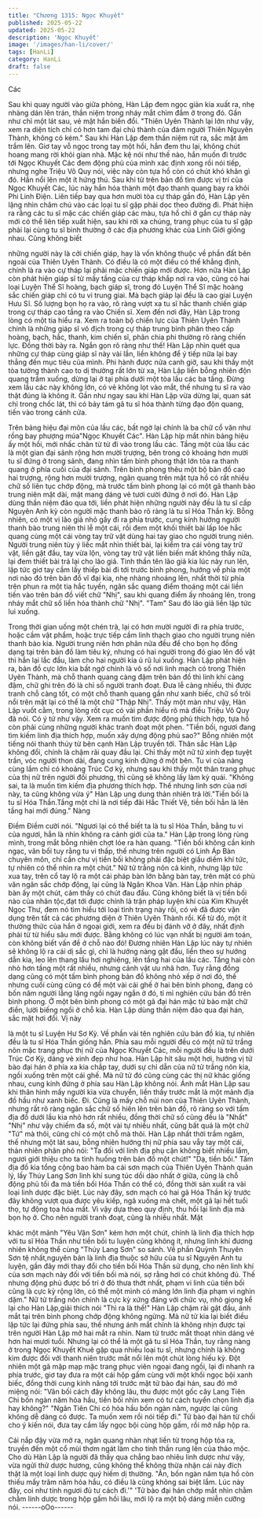```yaml
---
title: "Chương 1315: Ngọc Khuyết"
published: 2025-05-22
updated: 2025-05-22
description: 'Ngọc Khuyết'
image: '/images/han-li/cover/'
tags: [HanLi]
category: HanLi
draft: false
---
```


Các

Sau khi quay người vào giữa phòng, Hàn Lập đem ngọc giản kia
xuất ra, nhẹ nhàng dán lên trán, thần niệm trong nháy mắt chìm
đắm ở trong đó.
Gần như chỉ một lát sau, vẻ mặt hắn biến đổi.
"Thiên Uyên Thành lại lớn như vậy, xem ra diện tích chỉ có hơn
tam đại chủ thành của đám người Thiên Nguyên Thành, không có
kém." Sau khi Hàn Lập đem thần niệm rút ra, sắc mặt âm trầm
lên.
Giơ tay vỗ ngọc trong tay một hồi, hắn đem thu lại, không chút
hoang mang rời khỏi gian nhà.
Mặc kệ nói như thế nào, hắn muốn đi trước tới Ngọc Khuyết Các
đem động phủ của mình xác định xong rồi nói tiếp, nhưng nghe
Triệu Vô Quy nói, việc này còn tựa hồ còn có chút khó khăn gì đó.
Hắn nổi lên một ít hứng thú.
Sau khi từ trên bản đồ tìm được vị trí của Ngọc Khuyết Các, lúc
này hắn hóa thành một đạo thanh quang bay ra khỏi Phi Linh
Điện.
Liên tiếp bay qua hơn mười tòa cự tháp gần đó, Hàn Lập yên
lặng nhìn chăm chú vào các loại tu sĩ gặp phải dọc theo đường đi.
Phát hiện ra rằng các tu sĩ mặc các chiến giáp các màu, tựa hồ
chỉ ở gần cự tháp này mới có thể liên tiếp xuất hiện, sau khi rời xa
chúng, trang phục của tu sĩ gặp phải lại cùng tu sĩ bình thường ở
các địa phương khác của Linh Giới giống nhau. Cũng không biết

những người này là cởi chiến giáp, hay là vốn không thuộc về
phần đất bên ngoài của Thiên Uyên Thành.
Có điều là có một điều có thể khẳng định, chính là ra vào cự tháp
lại phải mặc chiến giáp mới được. Hơn nữa Hàn Lập còn phát
hiện giáp sĩ từ mấy tầng của cự tháp khắp nơi ra vào, cũng có hai
loại Luyện Thể Sĩ hoàng, bạch giáp sĩ, trong đó Luyện Thể Sĩ
mặc hoàng sắc chiến giáp chỉ có tu vi trung giai. Mà bạch giáp lại
đều là cao giai Luyện Hưu Sĩ.
Số lượng bọn họ ra vào, rõ ràng vượt xa tu sĩ hắc thanh chiến
giáp trong cự tháp cao tầng ra vào
Chiến sĩ.
Xem đến nơi đây, Hàn Lập trong lòng có một tia hiểu ra.
Xem ra toàn bộ chiến lực của Thiên Uyên Thành chính là những
giáp sĩ vô địch trong cự tháp trung bình phân theo cấp hoàng,
bạch, hắc, thanh, kim chiến sĩ, phân chia phi thường rõ ràng
chiến lực.
Đồng thời bày ra.
Ngắn gọn rõ ràng như thế!
Hàn Lập nhìn quét qua những cự tháp cùng giáp sĩ này vài lần,
liền không để ý tiếp nữa lại bay thẳng đến mục tiêu của mình.
Phi hành được nửa canh giờ, sau khi thấy một tòa tường thành
cao to dị thường rất lớn từ xa, Hàn Lập liền bỗng nhiên độn
quang trầm xuống, dừng lại ở tại phía dưới một tòa lầu các ba
tầng.
Đừng xem lầu các này không lớn, có vẻ không lọt vào mắt, thế
nhưng tu sĩ ra vào thật đúng là không ít.
Gần như ngay sau khi Hàn Lập vừa dừng lại, quan sát chỉ trong
chốc lát, thì có bảy tám gã tu sĩ hóa thành từng đạo độn quang,
tiến vào trong cánh cửa.

Trên bảng hiệu đại môn của lầu các, bất ngờ lại chính là ba chữ
cổ văn như rồng bay phượng múa"Ngọc Khuyết Các".
Hàn Lập híp mắt nhìn bảng hiệu ấy một hồi, mới nhấc chân từ từ
đi vào trong lầu các.
Tầng một của lầu các là một gian đại sảnh rộng hơn mười trượng,
bên trong có khoảng hơn mười tu sĩ đứng ở trong sảnh, đang
nhìn tấm bình phong thật lớn tỏa ra thanh quang ở phía cuối của
đại sảnh.
Trên bình phong thêu một bộ bản đồ cao hai trượng, rộng hơn
mười trượng, ngân quang trên mặt tựa hồ có rất nhiều chữ số liên
tục chớp động, mà trước tấm bình phong lại có một gã thanh bào
trung niên mặt dài, mặt mang dáng vẻ tươi cười đứng ở nơi đó.
Hàn Lập dùng thần niệm đảo qua tới, liền phát hiện những người
này đều là tu sĩ cấp Nguyên Anh kỳ còn người mặc thanh bào rõ
ràng là tu sĩ Hóa Thần kỳ.
Bỗng nhiên, có một vị lão giả nhỏ gầy đi ra phía trước, cung kính
hướng người thanh bào trung niên thi lễ một cái, rồi đem một khối
thiết bài lấp lóe hắc quang cùng một cái vòng tay trữ vật dùng hai
tay giao cho người trung niên.
Người trung niên tùy ý liếc mắt nhìn thiết bài, lại kiểm tra cái vòng
tay trữ vật, liền gật đầu, tay vừa lộn, vòng tay trữ vật liền biến mất
không thấy nữa, lại đem thiết bài trả lại cho lão giả.
Tinh thần tên lão giả kia lúc này run lên, lập tức giơ tay cầm lấy
thiếp bài đi tới trước bình phong, hướng về phía một nơi nào đó
trên bản đồ vĩ đại kia, nhẹ nhàng nhoáng lên, nhất thời từ phía
trên phun ra một tia hắc tuyến, ngân sắc quang điểm thoáng một
cái liền tiến vào trên bản đồ viết chữ "Nhị", sau khi quang điểm ấy
nhoáng lên, trong nháy mắt chữ số liền hóa thành chữ "Nhị".
"Tam"
Sau đó lão giả liền lập tức lui xuống.

Trong thời gian uống một chén trà, lại có hơn mười người đi ra
phía trước, hoặc cầm vật phẩm, hoặc trực tiếp cầm linh thạch
giao cho người trung niên thanh bào kia. Người trung niên hơn
phân nửa đều để cho bọn họ đồng dạng tại trên bản đồ làm tiêu
ký, nhưng có hai người trong đó giao lên đồ vật thì hắn lại lắc
đầu, làm cho hai người kia ủ rũ lui xuống.
Hàn Lập phát hiện ra, bản đồ cực lớn kia bất ngờ chính là vô số
nơi linh mạch có trong Thiên Uyên Thành, mà chỗ thanh quang
càng đậm trên bản đồ thì linh khí càng đậm, chữ ghi trên đó là chỉ
số người tranh đoạt. Đưa lễ càng nhiều, thì được tranh chỗ càng
tốt, có một chỗ thanh quang gần như xanh biếc, chữ số trôi nổi
trên mặt lại có thể là một chữ "Thập Nhị".
Thấy một màn như vậy, Hàn Lập vuốt cằm, trong lòng rốt cục có
vài phần hiểu rõ mà điều Triệu Vô Quy đã nói.
Có ý tứ như vậy.
Xem ra muốn tìm được động phủ thích hợp, tựa hồ còn phải cùng
những người khác tranh đoạt một phen.
"Tiền bối, ngươi đang tìm kiếm linh địa thích hợp, muốn xây dựng
động phủ sao?"
Bỗng nhiên một tiếng nói thanh thúy từ bên cạnh Hàn Lập truyền
tới.
Thân sắc Hàn Lập không đổi, chính là chậm rãi quay đầu lại.
Chỉ thấy một nữ tử xinh đẹp tuyệt trần, vóc người thon dài, đang
cung kính đứng ở một bên. Tu vi của nàng cùng lắm chỉ có
khoảng Trúc Cơ kỳ, nhưng sau khi thấy một thân trang phục của
thị nữ trên người đối phương, thì cũng sẽ không lấy làm kỳ quái.
"Không sai, ta là muốn tìm kiếm địa phương thích hợp. Thế nhưng
linh sơn của nơi này, ta cũng không vừa ý" Hàn Lập ung dung
thản nhiên trả lời."Tiền bối là tu sĩ Hóa Thần.Tầng một chỉ là nơi
tiếp đãi Hắc Thiết Vệ, tiền bối hẳn là lên tầng hai mới đúng." Nàng

Điềm Điềm cười nói.
"Ngươi lại có thể biết ta là tu sĩ Hóa Thần, bằng tu vi của ngươi,
hẳn là nhìn không ra cảnh giới của ta." Hàn Lập trong lòng rùng
mình, trong mắt bỗng nhiên chợt lóe ra hàn quang.
"Tiền bối không cần kinh ngạc, vãn bối tuy rằng tu vi thấp, thế
nhưng trên người có Linh Áp Bàn chuyên môn, chỉ cần chư vị tiền
bối không phải đặc biệt giấu diếm khí tức, tự nhiên có thể nhìn ra
một chút." Nữ tử trắng nõn cả kinh, nhưng lập tức xua tay, trên cổ
tay lộ ra một cái pháp bàn lớn bằng bàn tay, trên mặt có phù văn
ngân sắc chớp động, lại cũng là Ngân Khoa Văn.
Hàn Lập nhìn pháp bàn ấy một chút, cảm thấy có chút đau đầu.
Cũng không biết là vị tiền bối nào của nhân tộc,đạt tới được chính
là trận pháp luyện khí của Kim Khuyết Ngọc Thư, đem nó tìm hiểu
tới loại tình trạng này rồi, có vẻ đã được vận dụng trên tất cả các
phương diện ở Thiên Uyên Thành rồi.
Kể từ đó, một ít thường thức của hắn ở ngoại giới, xem ra đều bị
đánh vỡ ở đây, nhất định phải từ từ hiểu sâu mới được.
Bằng không có lúc vạn nhất bị người ám toán, còn không biết vấn
đề ở chỗ nào đó!
Đương nhiên Hàn Lập lúc này tự nhiên sẽ không lộ ra cái dị sắc
gì, chỉ là hướng nàng gật đầu, liền theo sự hướng dẫn kia, leo lên
thang lầu hơi nghiêng, lên tầng hai của lầu các.
Tầng hai còn nhỏ hơn tầng một rất nhiều, nhưng cảnh vật ưu nhã
hơn. Tuy rằng đồng dạng cũng có một tấm bình phong bản đồ
không nhỏ xếp ở nơi đó, thế nhưng cuối cùng cũng có để một vài
cái ghế ở hai bên bình phong, đang có bốn năm người lẳng lặng
ngồi ngay ngắn ở đó, tỉ mỉ nghiên cứu bản đồ trên bình phong.
Ở một bên bình phong có một gã đại hán mặc tử bào mặt chữ
điền, lười biếng ngồi ở chỗ kia.
Hàn Lập dùng thần niệm đảo qua đại hán, sắc mặt hơi đổi. Vị này

là một tu sĩ Luyện Hư Sơ Kỳ. Về phần vài tên nghiên cứu bản đồ
kia, tự nhiên đều là tu sĩ Hóa Thần giống hắn. Phía sau mỗi người
đều có một nữ tử trắng nõn mặc trang phục thị nữ của Ngọc
Khuyết Các, mỗi người đều là trên dưới Trúc Cơ Kỳ, dáng vẻ xinh
đẹp như hoa.
Hàn Lập hít sâu một hơi, hướng vị tử bào đại hán ở phía xa kia
chắp tay, dưới sự chỉ dẫn của nữ tử trắng nõn kia, ngồi xuống
trên một cái ghế.
Mà nữ tử đó cũng cùng các thị nữ khác giống nhau, cung kính
đứng ở phía sau Hàn Lập không nói.
Ánh mắt Hàn Lập sau khi thân hình mấy người kia vừa chuyển,
liền thấy trước mắt là một mảnh địa đồ hầu như xanh biếc.
Đi.
Cũng là mấy chỗ núi non của Thiên Uyên Thành, nhưng rất rõ
ràng ngân sắc chữ số hiên lên trên bản đồ, rõ ràng so với tấm địa
đồ dưới lầu kia nhỏ hơn rất nhiều, đồng thời chữ số cũng đều là
"Nhất" "Nhị" như vậy chiếm đa số, một vài tự nhiều nhất, cũng bất
quá là một chữ "Tứ" mà thôi, cũng chỉ có một chỗ mà thôi.
Hàn Lập nhất thời trầm ngâm, thế nhưng một lát sau, bỗng nhiên
hướng thị nữ phía sau vẫy tay một cái, thản nhiên phân phó nói:
"Ta đối với linh địa phụ cận không biết nhiều lắm, ngươi giới thiệu
cho ta tình huống trên bản đồ một chút!"
"Dạ, tiền bối."
Tấm địa đồ kia tổng cộng bao hàm ba cái sơn mạch của Thiên
Uyên Thành quản lý, lấy Thúy Lang Sơn linh khí sung túc dồi dào
nhất ở giữa, cũng là chỗ động phủ tối đa mà tiền bối Hóa Thần có
thể có, đồng thời sản xuất ra vài loại linh dược đặc biệt. Lúc này
đây, sơn mạch có hai gã Hóa Thần kỳ trước đây không vượt qua
được yêu kiếp, ngã xuống mà chết, một gã lại hết tuổi thọ, tự
động tọa hóa mất. Vì vậy dựa theo quy định, thu hồi lại linh địa
mà bọn họ ở. Cho nên người tranh đoạt, cũng là nhiều nhất. Mặt

khác một mảnh "Yêu Vận Sơn" kém hơn một chút, chính là linh
địa thích hợp với tu sĩ Hóa Thần như tiền bối tu luyện cũng không
ít, nhưng linh khí đương nhiên không thể cùng "Thúy Lang Sơn"
so sánh. Về phần Quỳnh Thuyên Sơn tệ nhất,nguyên bản là linh
địa thuộc sở hữu của tu sĩ Nguyên Anh tu luyện, gần đây mới
thay đổi cho tiền bối Hóa Thần sử dụng, cho nên linh khí của sơn
mạch này đối với tiền bối mà nói, sợ rằng hơi có chút không đủ.
Thế nhưng động phủ được bố trí ở đó thưa thớt nhất, phạm vi linh
của tiền bối cũng là cực kỳ rộng lớn, có thể một mình có mảng lớn
linh địa phạm vi nghìn dặm." Nữ tử trắng nõn chính là cực kỳ
xứng đáng với chức vụ, nhỏ giọng kể lại cho Hàn Lập,giải thích
nói
"Thì ra là thế!" Hàn Lập chậm rãi gật đầu, ánh mắt tại trên bình
phong chớp động không ngừng.
Mà nữ tử kia lại biết điều lập tức lại đứng phía sau, thế nhưng ánh
mắt chính là không nhịn được tại trên người Hàn Lập mở hai mắt
ra nhìn.
Nam tử trước mắt thoạt nhìn dáng vẻ hơn hai mươi tuổi. Nhưng lại
có thể là một gã tu sĩ Hóa Thần, tuy rằng nàng ở trong Ngọc
Khuyết Khuê gặp qua nhiều loại tu sĩ, nhưng chính là không kìm
được đối với thanh niên trước mắt nổi lên một chút lòng hiếu kỳ.
Đột nhiên một gã mập mạp mặc trang phục viên ngoại đang ngồi,
lại đi nhanh ra phía trước, giơ tay đưa ra một cái hộp gấm cùng
với một khối ngọc bội xanh biếc, đồng thời cung kính nâng tới
trước mặt tử bào đại hán, sau đó mở miệng nói:
"Vãn bối cách đây không lâu, thu được một gốc cây Lang Tiên Chi
bốn ngàn năm hỏa hầu, tiền bối nhìn xem có tư cách tuyển chọn
linh địa hay không?"
"Ngân Tiên Chi có hỏa hầu bốn ngàn năm, ngược lại cũng không
dễ dàng có được. Ta muốn xem rồi nói tiếp đi."
Tử bào đại hán từ chối cho ý kiến nói, đưa tay cầm lấy ngọc bội
cùng hộp gấm, rồi mở nắp hộp ra.

Cái nắp đậy vừa mở ra, ngân quang nhàn nhạt liền từ trong hộp
tỏa ra, truyền đến một cổ mùi thơm ngát làm cho tinh thần rung
lên của thảo mộc.
Cho dù Hàn Lập là người đã thấy qua chẳng bao nhiêu linh dược
như vậy, vừa ngửi thử dược hương, cũng không thể không thừa
nhận cái này đích thật là một loại linh dược quý hiếm dị thường.
"Ân, bốn ngàn năm tựa hồ còn thiếu mấy trăm năm hỏa hầu, có
điều là cũng không sai biệt lắm. Lúc này đây, coi như tính ngươi
đủ tư cách đi.'" 'Tử bào đại hán chớp mắt nhìn chằm chằm linh
dược trong hộp gấm hồi lâu, mới lộ ra một bộ dáng miễn cưỡng
nói.
------oOo------
